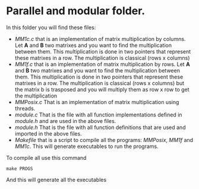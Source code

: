 # Parallel and modular folder. 

In this folder you will find these files:

* *MM1c.c* that is an implementation of matrix multiplication by columns. Let **A** and **B** two matrixes and you want to find the multiplication between them. This multiplication is done in two pointers that represent these matrixes in a row. The multiplication is classical (rows x columns)
* *MM1f.c* that is an implementation of matrix multiplication by rows. Let **A** and **B** two matrixes and you want to find the multiplication between them. This multiplication is done in two pointers that represent these matrixes in a row. The multiplication is classical (rows x columns) but the matrix b is trasposed and you will multiply them as row x row to get the multiplication
* *MMPosix.c* That is an implementation of matrix multiplication using threads.
* *module.c* That is the file with all function implementations defined in *module.h* and are used in the above files.
* *module.h* That is the file with all function definitions that are used and imported in the above files.
* *Makefile* that is a script to compile all the programs: *MMPosix*, *MM1f* and *MM1c*. This will generate executables to run the programs.


To compile all use this command

```
make PROGS
```

And this will generate all the executables

